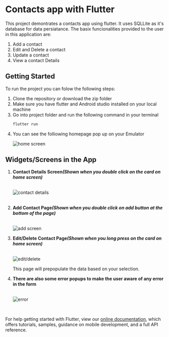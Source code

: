 # Contacts app with Flutter

This project demontrates a contacts app using flutter. It uses SQLLite as it's database for data persiatance. The basix funcionalities provided to the user in this application are:

<ol>
<li>Add a contact</li>
<li>Edit and Delete a contact</li>
<li>Update a contact</li>
<li>View a contact Details</li>
</ol>

## Getting Started

To run the project you can folow the following steps:

<ol>
<li>Clone the repository or download the zip folder</li>
<li>Make sure you have flutter and Android studio installed on your local machine</li>
<li>Go into project folder and run the following command in your terminal</li>

```js
flutter run
```

 <li> You can see the folliowing homepage pop up on your Emulator</li>

![home screen](/screenshots/homescreen.jpg)

</ol>

## Widgets/Screens in the App

<ol>

<li><b>Contact Details Screen<i>(Shown when you double click on the card on home screen)</i></b></li>
<br>

![contact details](/screenshots/contact_details.jpg)

<br>
<li><b>Add Contact Page<i>(Shown when you double click on add button at the bottom of the page)</i></b></li>
<br>

![add screen](/screenshots/addscreen.jpg)

<li><b>Edit/Delete Contact Page<i>(Shown when you long press on the card on home screen)</i></b></li>
<br>

![edit/delete](/screenshots/editpage.jpg)

This page will prepopulate the data based on your selection.
<br>

<li><b>There are also some error popups to make the user aware of any error in the form</i></b></li>
<br>

![error](/screenshots/errors.jpg)

<br>
</ol>

For help getting started with Flutter, view our
[online documentation](https://flutter.dev/docs), which offers tutorials,
samples, guidance on mobile development, and a full API reference.

